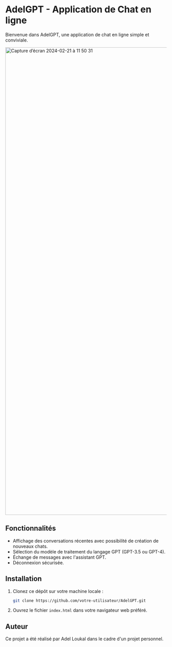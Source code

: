 # AdelGPT - Application de Chat en ligne

Bienvenue dans AdelGPT, une application de chat en ligne simple et conviviale.

<img width="1456" alt="Capture d’écran 2024-02-21 à 11 50 31" src="https://github.com/adellkl/clone-chatgpt-interface/assets/114930826/1c2ac3e4-6206-4133-88df-c933b23460e1">



## Fonctionnalités

- Affichage des conversations récentes avec possibilité de création de nouveaux chats.
- Sélection du modèle de traitement du langage GPT (GPT-3.5 ou GPT-4).
- Échange de messages avec l'assistant GPT.
- Déconnexion sécurisée.

## Installation

1. Clonez ce dépôt sur votre machine locale :

    ```bash
    git clone https://github.com/votre-utilisateur/AdelGPT.git
    ```

2. Ouvrez le fichier `index.html` dans votre navigateur web préféré.

## Auteur

Ce projet a été réalisé par Adel Loukal dans le cadre d'un projet personnel.
